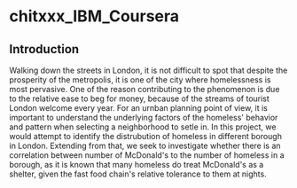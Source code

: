 # chitxxx_IBM_Coursera

## Introduction
Walking down the streets in London, it is not difficult to spot that despite the prosperity of the metropolis, it is one of the city where homelessness is most pervasive.  One of the reason contributing to the phenomenon is due to the relative ease to beg for money, because of the streams of tourist London welcome every year. For an urnban planning point of view, it is important to understand the underlying factors of the homeless' behavior and pattern when selecting a neighborhood to setle in. In this project, we would attempt to identify the distrubution of homeless in different borough in London. Extending from that, we seek to investigate whether there is an correlation between number of McDonald's to the number of homeless in a borough, as it is known that many homeless do treat McDonald's as a shelter, given the fast food chain's relative tolerance to them at nights.
